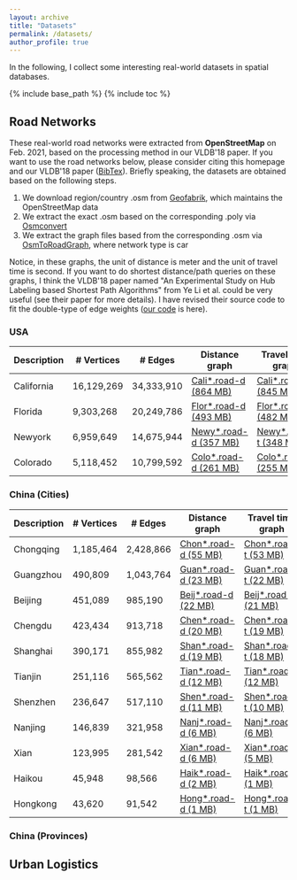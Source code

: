 ```yaml
---
layout: archive
title: "Datasets"
permalink: /datasets/
author_profile: true
---
```


In the following, I collect some interesting real-world datasets in spatial databases.

{% include base_path %}
{% include toc %}

## Road Networks
These real-world road networks were extracted from **OpenStreetMap** on Feb. 2021, based on the processing method in our VLDB'18 paper.
If you want to use the road networks below, please consider citing this homepage and our VLDB'18 paper ([BibTex](https://dblp.uni-trier.de/rec/journals/pvldb/TongZZCYX18.html?view=bibtex)).
Briefly speaking, the datasets are obtained based on the following steps.

1. We download region/country .osm from [Geofabrik](http://download.geofabrik.de/index.html), which maintains the OpenStreetMap data
2. We extract the exact .osm based on the corresponding .poly via [Osmconvert](https://wiki.openstreetmap.org/wiki/Osmconvert)
3. We extract the graph files based from the corresponding .osm via [OsmToRoadGraph](https://github.com/AndGem/OsmToRoadGraph), where network type is car

Notice, in these graphs, the unit of distance is meter and the unit of travel time is second.
If you want to do shortest distance/path queries on these graphs, I think the VLDB'18 paper named "An Experimental Study on Hub Labeling based Shortest Path Algorithms" from Ye Li et al. could be very useful (see their paper for more details).
I have revised their source code to fit the double-type of edge weights ([our code](https://github.com/BUAA-BDA/sspexp_clone) is here).
 
### USA 
 
| Description      | # Vertices | # Edges | Distance graph | Travel time graph | Coordinates |
| --------         | ---------- | ------- | -------------- | ----------------- | ----------- |
| California | 16,129,269 | 34,333,910 | [Cali*.road-d (864 MB)](/California.road-d.tar.gz) | [Cali*.road-t (845 MB)](/California.road-t.tar.gz) | [Cali*.co (338 MB)](/California.co.tar.gz) |
| Florida | 9,303,268 | 20,249,786 | [Flor*.road-d (493 MB)](/Florida.road-d.tar.gz) | [Flor*.road-t (482 MB)](/Florida.road-t.tar.gz) | [Flor*.co (186 MB)](/Florida.co.tar.gz) |
| Newyork | 6,959,649 | 14,675,944 | [Newy*.road-d (357 MB)](/Newyork.road-d.tar.gz) | [Newy*.road-t (348 MB)](/Newyork.road-t.tar.gz) | [Newy*.co (139 MB)](/Newyork.co.tar.gz) |
| Colorado | 5,118,452 | 10,799,592 | [Colo*.road-d (261 MB)](/Colorado.road-d.tar.gz) | [Colo*.road-t (255 MB)](/Colorado.road-t.tar.gz) | [Colo*.co (107 MB)](/Colorado.co.tar.gz) |


### China (Cities)
 
| Description      | # Vertices | # Edges | Distance graph | Travel time graph | Coordinates |
| --------         | ---------- | ------- | -------------- | ----------------- | ----------- |
| Chongqing | 1,185,464 | 2,428,866 | [Chon*.road-d (55 MB)](/Chongqing.road-d.tar.gz) | [Chon*.road-t (53 MB)](/Chongqing.road-t.tar.gz) | [Chon*.co (23 MB)](/Chongqing.co.tar.gz) |
| Guangzhou | 490,809 | 1,043,764 | [Guan*.road-d (23 MB)](/Guangzhou.road-d.tar.gz) | [Guan*.road-t (22 MB)](/Guangzhou.road-t.tar.gz) | [Guan*.co (9 MB)](/Guangzhou.co.tar.gz) |
| Beijing | 451,089 | 985,190 | [Beij*.road-d (22 MB)](/Beijing.road-d.tar.gz) | [Beij*.road-t (21 MB)](/Beijing.road-t.tar.gz) | [Beij*.co (9 MB)](/Beijing.co.tar.gz) |
| Chengdu | 423,434 | 913,718 | [Chen*.road-d (20 MB)](/Chengdu.road-d.tar.gz) | [Chen*.road-t (19 MB)](/Chengdu.road-t.tar.gz) | [Chen*.co (8 MB)](/Chengdu.co.tar.gz) |
| Shanghai | 390,171 | 855,982 | [Shan*.road-d (19 MB)](/Shanghai.road-d.tar.gz) | [Shan*.road-t (18 MB)](/Shanghai.road-t.tar.gz) | [Shan*.co (7 MB)](/Shanghai.co.tar.gz) |
| Tianjin | 251,116 | 565,562 | [Tian*.road-d (12 MB)](/Tianjin.road-d.tar.gz) | [Tian*.road-t (12 MB)](/Tianjin.road-t.tar.gz) | [Tian*.co (5 MB)](/Tianjin.co.tar.gz) |
| Shenzhen | 236,647 | 517,110 | [Shen*.road-d (11 MB)](/Shenzhen.road-d.tar.gz) | [Shen*.road-t (10 MB)](/Shenzhen.road-t.tar.gz) | [Shen*.co (4 MB)](/Shenzhen.co.tar.gz) |
| Nanjing | 146,839 | 321,958 | [Nanj*.road-d (6 MB)](/Nanjing.road-d.tar.gz) | [Nanj*.road-t (6 MB)](/Nanjing.road-t.tar.gz) | [Nanj*.co (2 MB)](/Nanjing.co.tar.gz) |
| Xian | 123,995 | 281,542 | [Xian*.road-d (6 MB)](/Xian.road-d.tar.gz) | [Xian*.road-t (5 MB)](/Xian.road-t.tar.gz) | [Xian*.co (2 MB)](/Xian.co.tar.gz) |
| Haikou | 45,948 | 98,566 | [Haik*.road-d (2 MB)](/Haikou.road-d.tar.gz) | [Haik*.road-t (1 MB)](/Haikou.road-t.tar.gz) | [Haik*.co (1 MB)](/Haikou.co.tar.gz) |
| Hongkong | 43,620 | 91,542 | [Hong*.road-d (1 MB)](/Hongkong.road-d.tar.gz) | [Hong*.road-t (1 MB)](/Hongkong.road-t.tar.gz) | [Hong*.co (1 MB)](/Hongkong.co.tar.gz) |

### China (Provinces)


## Urban Logistics
